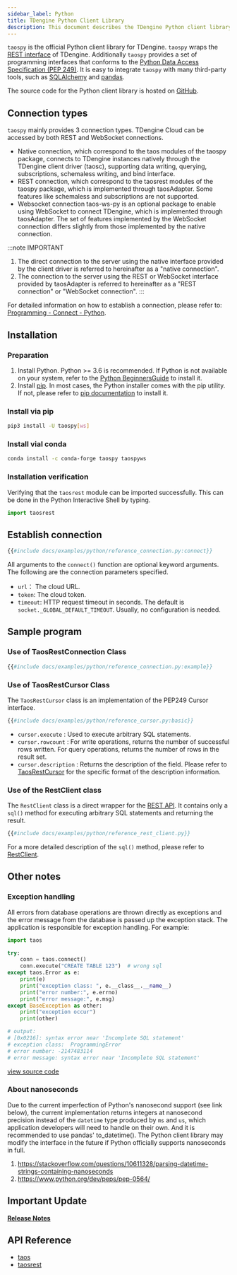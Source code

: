 ```yaml
---
sidebar_label: Python
title: TDengine Python Client Library
description: This document describes the TDengine Python client library.
---
```


`taospy` is the official Python client library for TDengine. `taospy` wraps the  [REST interface](/reference/rest-api) of TDengine. Additionally `taospy`  provides a set of programming interfaces that conforms to the [Python Data Access Specification (PEP 249)](https://peps.python.org/pep-0249/). It is easy to integrate `taospy` with many third-party tools, such as [SQLAlchemy](https://www.sqlalchemy.org/) and [pandas](https://pandas.pydata.org/).

The source code for the Python client library is hosted on [GitHub](https://github.com/taosdata/taos-connector-python).

## Connection types

`taospy` mainly provides 3 connection types. TDengine Cloud can be accessed by both REST and WebSocket connections.

* Native connection, which correspond to the taos modules of the taospy package, connects to TDengine instances natively through the TDengine client driver (taosc), supporting data writing, querying, subscriptions, schemaless writing, and bind interface.
* REST connection, which correspond to the taosrest modules of the taospy package, which is implemented through taosAdapter. Some features like schemaless and subscriptions are not supported.
* Websocket connection taos-ws-py is an optional package to enable using WebSocket to connect TDengine, which is implemented through taosAdapter. The set of features implemented by the WebSocket connection differs slightly from those implemented by the native connection.

:::note IMPORTANT

1. The direct connection to the server using the native interface provided by the client driver is referred to hereinafter as a "native connection".
2. The connection to the server using the REST or WebSocket interface provided by taosAdapter is referred to hereinafter as a "REST connection" or "WebSocket connection".
:::

For detailed information on how to establish a connection, please refer to: [Programming - Connect - Python](../01-connect/01-python.md).


## Installation

### Preparation

1. Install Python. Python >= 3.6 is recommended. If Python is not available on your system, refer to the [Python BeginnersGuide](https://wiki.python.org/moin/BeginnersGuide/Download) to install it.
2. Install [pip](https://pypi.org/project/pip/). In most cases, the Python installer comes with the pip utility. If not, please refer to [pip documentation](https://pip.pypa.io/en/stable/installation/) to install it.

### Install via pip

```bash
pip3 install -U taospy[ws]
```

### Install vial conda

```bash
conda install -c conda-forge taospy taospyws
```

### Installation verification

Verifying that the `taosrest` module can be imported successfully. This can be done in the Python Interactive Shell by typing.

```python
import taosrest
```

## Establish connection

```python
{{#include docs/examples/python/reference_connection.py:connect}}
```

All arguments to the `connect()` function are optional keyword arguments. The following are the connection parameters specified.

- `url`： The cloud URL.
- `token`: The cloud token.
- `timeout`: HTTP request timeout in seconds. The default is `socket._GLOBAL_DEFAULT_TIMEOUT`. Usually, no configuration is needed.

## Sample program

### Use of TaosRestConnection Class

```python
{{#include docs/examples/python/reference_connection.py:example}}
```

### Use of TaosRestCursor Class

The `TaosRestCursor` class is an implementation of the PEP249 Cursor interface.

```python
{{#include docs/examples/python/reference_cursor.py:basic}}
```

- `cursor.execute` : Used to execute arbitrary SQL statements.
- `cursor.rowcount` : For write operations, returns the number of successful rows written. For query operations, returns the number of rows in the result set.
- `cursor.description` : Returns the description of the field. Please refer to [TaosRestCursor](https://docs.taosdata.com/api/taospy/taosrest/cursor.html) for the specific format of the description information.

### Use of the RestClient class

The `RestClient` class is a direct wrapper for the [REST API](/reference/rest-api). It contains only a `sql()` method for executing arbitrary SQL statements and returning the result.

```python
{{#include docs/examples/python/reference_rest_client.py}}
```

For a more detailed description of the `sql()` method, please refer to [RestClient](https://docs.taosdata.com/api/taospy/taosrest/restclient.html).

## Other notes

### Exception handling

All errors from database operations are thrown directly as exceptions and the error message from the database is passed up the exception stack. The application is responsible for exception handling. For example:

```python
import taos

try:
    conn = taos.connect()
    conn.execute("CREATE TABLE 123")  # wrong sql
except taos.Error as e:
    print(e)
    print("exception class: ", e.__class__.__name__)
    print("error number:", e.errno)
    print("error message:", e.msg)
except BaseException as other:
    print("exception occur")
    print(other)

# output:
# [0x0216]: syntax error near 'Incomplete SQL statement'
# exception class:  ProgrammingError
# error number: -2147483114
# error message: syntax error near 'Incomplete SQL statement'

```

[view source code](https://github.com/taosdata/TDengine/blob/3.0/docs/examples/python/handle_exception.py)

### About nanoseconds

Due to the current imperfection of Python's nanosecond support (see link below), the current implementation returns integers at nanosecond precision instead of the `datetime` type produced by `ms` and `us`, which application developers will need to handle on their own. And it is recommended to use pandas' to_datetime(). The Python client library may modify the interface in the future if Python officially supports nanoseconds in full.

1. https://stackoverflow.com/questions/10611328/parsing-datetime-strings-containing-nanoseconds
2. https://www.python.org/dev/peps/pep-0564/

## Important Update

[**Release Notes**](https://github.com/taosdata/taos-connector-python/releases)

## API Reference

- [taos](https://docs.taosdata.com/api/taospy/taos/)
- [taosrest](https://docs.taosdata.com/api/taospy/taosrest)

